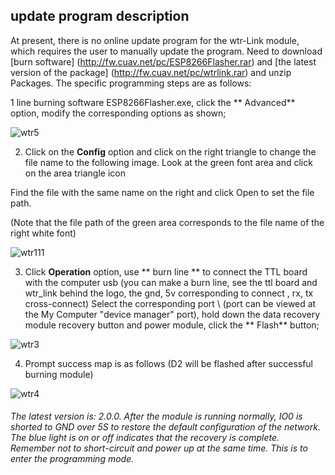 ## update program description

At present, there is no online update program for the wtr-Link module, which requires the user to manually update the program. Need to download [burn software] (http://fw.cuav.net/pc/ESP8266Flasher.rar) and [the latest version of the package] (http://fw.cuav.net/pc/wtrlink.rar) and unzip Packages. The specific programming steps are as follows:

1 line burning software ESP8266Flasher.exe, click the ** Advanced** option, modify the corresponding options as shown;

![wtr5](../../assets/wtr5.jpg)

2. Click on the **Config** option and click on the right triangle to change the file name to the following image. Look at the green font area and click on the area triangle icon

Find the file with the same name on the right and click Open to set the file path.

(Note that the file path of the green area corresponds to the file name of the right white font)

![wtr111](../../assets/wtr111.png)

3. Click **Operation** option, use ** burn line ** to connect the TTL board with the computer usb (you can make a burn line, see the ttl board and wtr\_link behind the logo, the gnd, 5v corresponding to connect , rx, tx cross-connect) Select the corresponding port \ (port can be viewed at the My Computer "device manager" port), hold down the data recovery module recovery button and power module, click the ** Flash** button;

![wtr3](../../assets/wtr3.jpg)

4. Prompt success map is as follows (D2 will be flashed after successful burning module)

![wtr4](../../assets/wtr4.jpg)

###### The latest version is: 2.0.0. After the module is running normally, IO0 is shorted to GND over 5S to restore the default configuration of the network. The blue light is on or off indicates that the recovery is complete. Remember not to short-circuit and power up at the same time. This is to enter the programming mode.

######